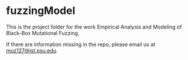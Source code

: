 # fuzzingModel

This is the project folder for the work Empirical Analysis and Modeling of Black-Box Mutational Fuzzing. 

If there are information missing in the repo, please email us at muz127@ist.psu.edu.
